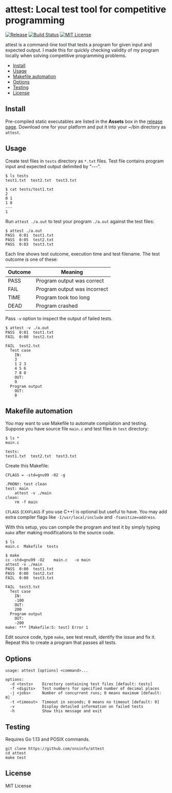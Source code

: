 # attest: Local test tool for competitive programming

[![Release][release-badge]][release-url]
[![Build Status][travis-badge]][travis-url]
[![MIT License][license-badge]][license-url]

attest is a command-line tool that tests a program for given input and expected
output. I made this for quickly checking validity of my program locally when
solving competitive programming problems.

[release-badge]: https://img.shields.io/github/release/snsinfu/attest.svg
[release-url]: https://github.com/snsinfu/attest/releases
[license-badge]: https://img.shields.io/badge/license-MIT-blue.svg
[license-url]: https://raw.githubusercontent.com/snsinfu/attest/master/LICENSE.txt
[travis-badge]: https://api.travis-ci.org/snsinfu/attest.svg?branch=master
[travis-url]: https://travis-ci.org/snsinfu/attest

- [Install](#install)
- [Usage](#usage)
- [Makefile automation](#makefile-automation)
- [Options](#options)
- [Testing](#testing)
- [License](#license)


## Install

Pre-compiled static executables are listed in the **Assets** box in the
[release page][release-url]. Download one for your platform and put it into
your ~/bin directory as `attest`.


## Usage

Create test files in `tests` directory as `*.txt` files. Test file contains
program input and expected output delimited by "---".

```console
$ ls tests
test1.txt  test2.txt  test3.txt

$ cat tests/test1.txt
2
0 1
1 0
---
1
```

Run `attest ./a.out` to test your program `./a.out` against the test files:

```console
$ attest ./a.out
PASS  0:01  test1.txt
PASS  0:05  test2.txt
PASS  0:03  test3.txt
```

Each line shows test outcome, execution time and test filename. The test
outcome is one of these:

| Outcome | Meaning                      |
|---------|------------------------------|
| PASS    | Program output was correct   |
| FAIL    | Program output was incorrect |
| TIME    | Program took too long        |
| DEAD    | Program crashed              |

Pass `-v` option to inspect the output of failed tests.

```console
$ attest -v ./a.out
PASS  0:01  test1.txt
FAIL  0:00  test2.txt

FAIL  test2.txt
  Test case
    IN:
    3
    1 2 3
    4 5 6
    7 8 0
    OUT:
    9
  Program output
    OUT:
    0
```


## Makefile automation

You may want to use Makefile to automate compilation and testing. Suppose you
have source file `main.c` and test files in `test` directory:

```console
$ ls *
main.c

tests:
test1.txt  test2.txt  test3.txt
```

Create this Makefile:

```make
CFLAGS = -std=gnu99 -O2 -g

.PHONY: test clean
test: main
	attest -v ./main
clean:
	rm -f main
```

`CFLAGS` (`CXXFLAGS` if you use C++) is optional but useful to have. You may
add extra compiler flags like `-I/usr/local/include` and `-fsanitize=address`.

With this setup, you can compile the program and test it by simply typing `make`
after making modifications to the source code.

```console
$ ls
main.c  Makefile  tests

$ make
cc -std=gnu99 -O2    main.c   -o main
attest -v ./main
PASS  0:00  test1.txt
PASS  0:00  test2.txt
FAIL  0:00  test3.txt

FAIL  test3.txt
  Test case
    IN:
    -100
    OUT:
    200
  Program output
    OUT:
    -200
make: *** [Makefile:5: test] Error 1
```

Edit source code, type `make`, see test result, identify the issue and fix it.
Repeat this to create a program that passes all tests.


## Options

```
usage: attest [options] <command>...

options:
  -d <tests>    Directory containing test files [default: tests]
  -f <digits>   Test numbers for specified number of decimal places
  -j <jobs>     Number of concurrent runs; 0 means maximum [default: 0]
  -t <timeout>  Timeout in seconds; 0 means no timeout [default: 0]
  -v            Display detailed information on failed tests
  -h            Show this message and exit
```


## Testing

Requires Go 1.13 and POSIX commands.

```
git clone https://github.com/snsinfu/attest
cd attest
make test
```


## License

MIT License
